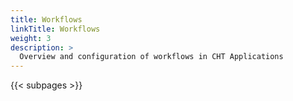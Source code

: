 ```yaml
---
title: Workflows
linkTitle: Workflows
weight: 3
description: >
  Overview and configuration of workflows in CHT Applications
---
```


{{< subpages >}}